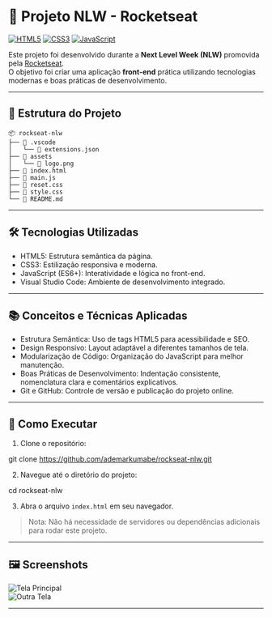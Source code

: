 # 🚀 Projeto NLW - Rocketseat

[![HTML5](https://img.shields.io/badge/HTML5-orange)](#)
[![CSS3](https://img.shields.io/badge/CSS3-blue)](#)
[![JavaScript](https://img.shields.io/badge/JavaScript-yellow)](#)

Este projeto foi desenvolvido durante a **Next Level Week (NLW)** promovida pela [Rocketseat](https://www.rocketseat.com.br/).  
O objetivo foi criar uma aplicação **front-end** prática utilizando tecnologias modernas e boas práticas de desenvolvimento.

---

## 📂 Estrutura do Projeto

```
📦 rockseat-nlw
├── 📂 .vscode
│   └── 📄 extensions.json
├── 📂 assets
│   └── 📄 logo.png
├── 📄 index.html
├── 📄 main.js
├── 📄 reset.css
├── 📄 style.css
└── 📄 README.md
```

---

## 🛠 Tecnologias Utilizadas

- HTML5: Estrutura semântica da página.
- CSS3: Estilização responsiva e moderna.
- JavaScript (ES6+): Interatividade e lógica no front-end.
- Visual Studio Code: Ambiente de desenvolvimento integrado.

---

## 📚 Conceitos e Técnicas Aplicadas

- Estrutura Semântica: Uso de tags HTML5 para acessibilidade e SEO.
- Design Responsivo: Layout adaptável a diferentes tamanhos de tela.
- Modularização de Código: Organização do JavaScript para melhor manutenção.
- Boas Práticas de Desenvolvimento: Indentação consistente, nomenclatura clara e comentários explicativos.
- Git e GitHub: Controle de versão e publicação do projeto online.

---

## 🚀 Como Executar

1. Clone o repositório:

git clone https://github.com/ademarkumabe/rockseat-nlw.git

2. Navegue até o diretório do projeto:

cd rockseat-nlw

3. Abra o arquivo `index.html` em seu navegador.

> Nota: Não há necessidade de servidores ou dependências adicionais para rodar este projeto.

---

## 🖼 Screenshots

![Tela Principal](./assets/screenshot1.png)  
![Outra Tela](./assets/screenshot2.png)

---

